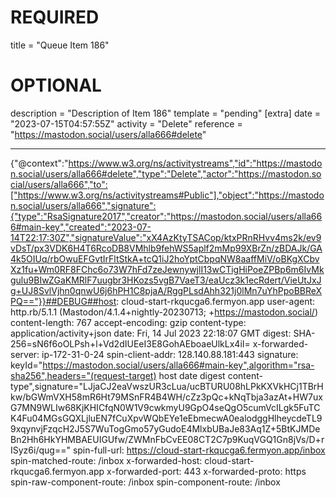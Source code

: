 
# REQUIRED
title = "Queue Item 186"
# OPTIONAL
description = "Description of Item 186"
template = "pending"
[extra]
date = "2023-07-15T04:57:55Z"
activity = "Delete"
reference = "https://mastodon.social/users/alla666#delete"

---
{"@context":"https://www.w3.org/ns/activitystreams","id":"https://mastodon.social/users/alla666#delete","type":"Delete","actor":"https://mastodon.social/users/alla666","to":["https://www.w3.org/ns/activitystreams#Public"],"object":"https://mastodon.social/users/alla666","signature":{"type":"RsaSignature2017","creator":"https://mastodon.social/users/alla666#main-key","created":"2023-07-14T22:17:30Z","signatureValue":"xX4AzKtyTSACop/ktxPRnRHvv4ms2k/ev9vDsT/px3VDK6H4T6RcoDB8VMhlb9fehWS5aplf2mMp99XBrZn/zBDAJk/GA4k5OIUq/rbOwuEFGvtIrFltStkA+tcQ1iJ2hoYptCbpqNW8aaffMiV/oBKgXCbvXz1fu+Wm0RF8FChc6o73W7hFd7zeJewnywjlI13wCTigHiPoeZPBp6m6IvMkgulu9BIwZGaKMRlF7uugbr3HKozs5vgB7VaeT3/eaUcz3k1ecRdert/VieUtJxJg+UJ8SvlVjhn0qnwU6j6hPH1C8pjaA/RggPLsdAhh321j0lMn7uYhPpoBBReXPQ=="}}##DEBUG##host: cloud-start-rkqucga6.fermyon.app
user-agent: http.rb/5.1.1 (Mastodon/4.1.4+nightly-20230713; +https://mastodon.social/)
content-length: 767
accept-encoding: gzip
content-type: application/activity+json
date: Fri, 14 Jul 2023 22:18:07 GMT
digest: SHA-256=sN6f6oOLPsh+l+Vd2dIUEeI3E8GohAEboaeUlkLx4iI=
x-forwarded-server: ip-172-31-0-24
spin-client-addr: 128.140.88.181:443
signature: keyId="https://mastodon.social/users/alla666#main-key",algorithm="rsa-sha256",headers="(request-target) host date digest content-type",signature="LJjaCJ2eaVwszUR3cLua/ucBTURU08hLPkKXVkHCj1TBrHkw/bGWmVXH58mR6Ht79MSnFR4B4WH/cZz3pQc+kNqTbja3azAt+HW7uxG7MN9WLIw68KjKHICfqN0W1V9cwkmyU9GpO4seQgO5cumVcILgk5FuTCK4Fu04MGsGQXLjluEN7fCuXpvWQbEYe1eEbmecwA0ealodggHlheycdeTL99xqynvjFzqcH2J5S7WuTogGmo57yGudoE4MlxbUBaJe83Aq1Z+5BtKJMDeBn2Hh6HkYHMBAEUIGUfw/ZWMnFbCvEE08CT2C7p9KuqVGQ1Gn8jVs/D+rISyz6i/qug=="
spin-full-url: https://cloud-start-rkqucga6.fermyon.app/inbox
spin-matched-route: /inbox
x-forwarded-host: cloud-start-rkqucga6.fermyon.app
x-forwarded-port: 443
x-forwarded-proto: https
spin-raw-component-route: /inbox
spin-component-route: /inbox

